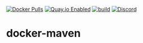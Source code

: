 [![Docker Pulls](https://badgen.net/docker/pulls/noenv/maven)](https://hub.docker.com/r/noenv/maven)
[![Quay.io Enabled](https://badgen.net/badge/quay%20pulls/enabled/green)](https://quay.io/repository/noenv/maven)
[![build](https://github.com/NoEnv/docker-maven/actions/workflows/build.yml/badge.svg)](https://github.com/NoEnv/docker-maven/actions/workflows/build.yml)
[![Discord](https://badgen.net/discord/online-members/mZAjkQfYSj)](https://discord.gg/mZAjkQfYSj)

# docker-maven
